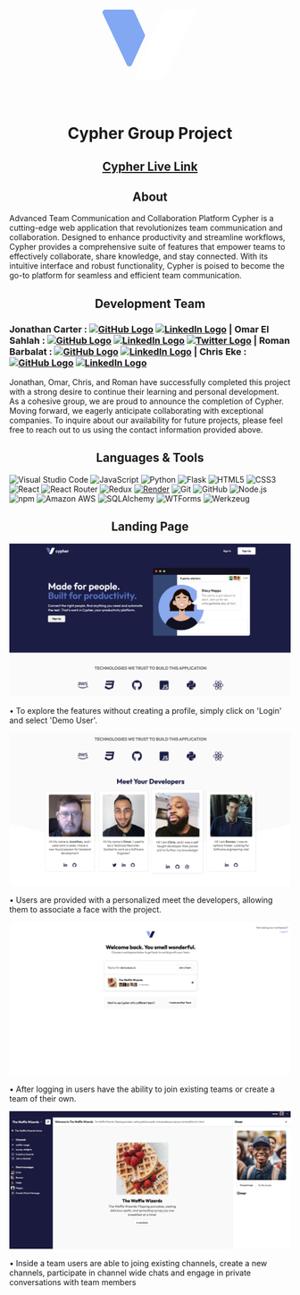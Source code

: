 <p align="center">
    <svg width="200" height="200" viewBox="0 0 200 200" fill="none" xmlns="http://www.w3.org/2000/svg">
<path fill-rule="evenodd" clip-rule="evenodd" d="M15.4415 45.1306C13.8795 41.8142 16.299 38 19.9649 38H67.2163C69.1741 38 70.9517 39.1426 71.7648 40.9235L90.5769 82.1311C91.179 83.4499 91.179 84.9652 90.5769 86.284L67.6143 136.583C65.8464 140.456 60.3564 140.488 58.5425 136.637L15.4415 45.1306ZM115.7 155.336C114.267 158.378 116.486 161.876 119.848 161.876V161.876C123.186 161.876 125.406 158.423 124.019 155.386V155.386C122.398 151.834 117.363 151.804 115.7 155.336V155.336Z" fill="#5a8cf0bf"/>
<path d="M124.75 40.9236C125.563 39.1426 127.34 38.0001 129.298 38.0001H176.55C180.215 38.0001 182.635 41.8143 181.073 45.1306L127.436 159.006C126.611 160.758 124.849 161.876 122.912 161.876H77.3114C73.6714 161.876 71.2513 158.11 72.763 154.799L124.75 40.9236Z" fill="white"/>
</svg>

   </p>
   <h1 align="center">Cypher Group Project</h1>

 <h2 align="center"><a href="https://cypher-app.onrender.com/">Cypher Live Link</a></h2>

<h2 align="center">About</h2>
   <p>Advanced Team Communication and Collaboration Platform
Cypher is a cutting-edge web application that revolutionizes team communication and collaboration. Designed to enhance productivity and streamline workflows, Cypher provides a comprehensive suite of features that empower teams to effectively collaborate, share knowledge, and stay connected. With its intuitive interface and robust functionality, Cypher is poised to become the go-to platform for seamless and efficient team communication. </p>

   <h2 align="center">Development Team</h2>
   <h3>
<p>Jonathan Carter :  <a href="https://github.com/FullStackin"><img src="https://github.githubassets.com/images/modules/logos_page/GitHub-Mark.png" alt="GitHub Logo" width="20"></a>  <a href="https://www.linkedin.com/omarelsahlah"><img src="https://upload.wikimedia.org/wikipedia/commons/thumb/f/f9/Linkedin_Shiny_Icon.svg/640px-Linkedin_Shiny_Icon.svg.png" alt="LinkedIn Logo" width="20"></a> | Omar El Sahlah : <a href="https://github.com/FullStackin"><img src="https://github.githubassets.com/images/modules/logos_page/GitHub-Mark.png" alt="GitHub Logo" width="20"></a>  <a href="https://www.linkedin.com/omarelsahlah"><img src="https://upload.wikimedia.org/wikipedia/commons/thumb/f/f9/Linkedin_Shiny_Icon.svg/640px-Linkedin_Shiny_Icon.svg.png" alt="LinkedIn Logo" width="20"></a>  <a href="https://twitter.com/TallTechTitan"><img src="https://upload.wikimedia.org/wikipedia/commons/6/6f/Logo_of_Twitter.svg" alt="Twitter Logo" width="20"></a> | Roman Barbalat : <a href="https://github.com/FullStackin"><img src="https://github.githubassets.com/images/modules/logos_page/GitHub-Mark.png" alt="GitHub Logo" width="20"></a> <a href="https://www.linkedin.com/omarelsahlah"><img src="https://upload.wikimedia.org/wikipedia/commons/thumb/f/f9/Linkedin_Shiny_Icon.svg/640px-Linkedin_Shiny_Icon.svg.png" alt="LinkedIn Logo" width="20"></a> | Chris Eke : <a href="https://github.com/FullStackin"><img src="https://github.githubassets.com/images/modules/logos_page/GitHub-Mark.png" alt="GitHub Logo" width="20"></a>  <a href="https://www.linkedin.com/omarelsahlah"><img src="https://upload.wikimedia.org/wikipedia/commons/thumb/f/f9/Linkedin_Shiny_Icon.svg/640px-Linkedin_Shiny_Icon.svg.png" alt="LinkedIn Logo" width="20"></a><br></p>
   </h3>
   </p>
Jonathan, Omar, Chris, and Roman have successfully completed this project with a strong desire to continue their learning and personal development. As a cohesive group, we are proud to announce the completion of Cypher. Moving forward, we eagerly anticipate collaborating with exceptional companies. To inquire about our availability for future projects, please feel free to reach out to us using the contact information provided above.
</p>

   <h2 align="center">Languages & Tools</h2>

![Visual Studio Code](https://img.shields.io/badge/Visual%20Studio%20Code-0078d7.svg?style=for-the-badge&logo=visual-studio-code&logoColor=white)
![JavaScript](https://img.shields.io/badge/javascript-%23323330.svg?style=for-the-badge&logo=javascript&logoColor=%23F7DF1E)
![Python](https://img.shields.io/badge/python-3670A0?style=for-the-badge&logo=python&logoColor=ffdd54)
![Flask](https://img.shields.io/badge/flask-%23000.svg?style=for-the-badge&logo=flask&logoColor=white)
![HTML5](https://img.shields.io/badge/html5-%23E34F26.svg?style=for-the-badge&logo=html5&logoColor=white)
![CSS3](https://img.shields.io/badge/css3-%231572B6.svg?style=for-the-badge&logo=css3&logoColor=white)
![React](https://img.shields.io/badge/react-%2320232a.svg?style=for-the-badge&logo=react&logoColor=%2361DAFB)
![React Router](https://img.shields.io/badge/React_Router-CA4245?style=for-the-badge&logo=react-router&logoColor=white)
![Redux](https://img.shields.io/badge/redux-%23593d88.svg?style=for-the-badge&logo=redux&logoColor=white)
[![Render](https://img.shields.io/badge/render-%23430098.svg?style=for-the-badge&logo=render&logoColor=white)](https://render.com)
![Git](https://img.shields.io/badge/git-%23F05033.svg?style=for-the-badge&logo=git&logoColor=white)
![GitHub](https://img.shields.io/badge/GitHub-100000?style=for-the-badge&logo=github&logoColor=white)
![Node.js](https://img.shields.io/badge/node.js-6DA55F?style=for-the-badge&logo=node.js&logoColor=white)
![npm](https://img.shields.io/badge/npm-CB3837?style=for-the-badge&logo=npm&logoColor=white)
![Amazon AWS](https://img.shields.io/badge/Amazon_AWS-232F3E?style=for-the-badge&logo=amazon-aws&logoColor=white)
![SQLAlchemy](https://img.shields.io/badge/SQLAlchemy-%23FFCA28.svg?style=for-the-badge&logo=SQLAlchemy&logoColor=white)
![WTForms](https://img.shields.io/badge/WTForms-%23F7981D.svg?style=for-the-badge&logo=WTForms&logoColor=white)
![Werkzeug](https://img.shields.io/badge/Werkzeug-%23000000.svg?style=for-the-badge&logo=Werkzeug&logoColor=white)


 <h2 align="center">Landing Page</h2>

<img src="./react-app/src/assets/landingPage.png" alt="The landing page"/>
<p>&#8226; To explore the features without creating a profile, simply click on 'Login' and select 'Demo User'.</p>


<img src="./react-app/src/assets/AboutUs.png" alt="The landing page"/>
<p>
  &#8226; Users are provided with a personalized meet the developers, allowing them to associate a face with the project.
</p>

<img src="./react-app/src/assets/Channel_cRt_SlcT.png" alt="The landing page"/>
<p>
&#8226; After logging in users have the ability to join existing teams or create a team of their own.
</p>

<img src="./react-app/src/assets/Full_access.png" alt="The landing page"/>
<p>
&#8226; Inside a team users are able to joing existing channels, create a new channels, participate in channel wide chats and engage in private conversations with team members
</p>
